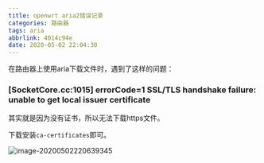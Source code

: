 ```yaml
---
title: openwrt aria2错误记录
categories: 路由器
tags: aria
abbrlink: 4014c94e
date: 2020-05-02 22:04:30
---
```


在路由器上使用aria下载文件时，遇到了这样的问题：

### [SocketCore.cc:1015] errorCode=1 SSL/TLS handshake failure: unable to get local issuer certificate

其实就是因为没有证书，所以无法下载https文件。

下载安装`ca-certificates`即可。

![image-20200502220639345](https://cdn.jsdelivr.net/gh/ravenxrz/PicBed/img/image-20200502220639345.png)